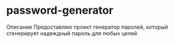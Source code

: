﻿# password-generator
Описание
Предоставляю проект генератор паролей, который сгенерирует надеждный пароль для любых целей
